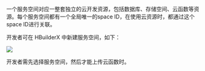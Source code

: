 一个服务空间对应一整套独立的云开发资源，包括数据库、存储空间、云函数等资源。每个服务空间都有一个全局唯一的space ID，在使用云资源时，都通过这个space ID进行关联。

开发者可在 HBuilderX 中新建服务空间，如下：

![](http://img.cdn.aliyun.dcloud.net.cn/uni-app/uniCloud/unicloud-01.png)

开发者需先选择服务空间，然后才能上传云函数时。